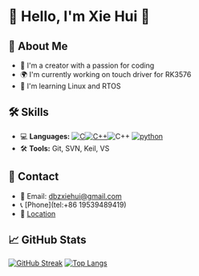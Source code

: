 # 👋 Hello, I'm Xie Hui 🌟

## 🚀 About Me
- 🌟 I'm a creator with a passion for coding
- 🌍 I'm currently working on touch driver for RK3576
- 🌱 I'm learning Linux and RTOS


## 🛠️ Skills
- 💻 **Languages:**  <a href="https://github.com/XH1025?tab=repositories&language=c" target="_blank"><img alt="C" src="https://img.shields.io/badge/-C-00599C%3F"></a><a href="https://github.com/XH1025?tab=repositories&language=c%2B%2B" target="_blank"><img alt="C++" src="https://img.shields.io/badge/-C%2B%2B-00599C?style=flat-square&logo=C%2B%2B&logoColor=white"></a><img alt="C++" src="https://img.shields.io/badge/-C%2B%2B-00599C?style=flat-square&logo=C%2B%2B&logoColor=white"></a> <a href="https://github.com/XH1025?tab=repositories&language=python" target="_blank"><img alt="python" src="https://img.shields.io/badge/-python-3776AB?style=flat-square&logo=Python&logoColor=white"></a>
- 🛠 **Tools:** Git, SVN, Keil, VS

<!--## 📚 Projects
- 🌐 [Project 1](https://github.com/yourusername/project1) - A brief description of Project 1.
- 📊 [Project 2](https://github.com/yourusername/project2) - A brief description of Project 2.-->

## 💬 Contact
- 💌 Email: dbzxiehui@gmail.com
- 📞 [Phone](tel:+86 19539489419)
- 📍 [Location](https://www.google.com/maps/place/ShenZhen,+China)


## 📈 GitHub Stats
[![GitHub Streak](https://github-readme-streak-stats.herokuapp.com?user=XH1025&theme=dark)](https://git.io/streak-stats)
[![Top Langs](https://github-readme-stats.vercel.app/api/top-langs/?username=XH1025&theme=dark)](https://github.com/anuraghazra/github-readme-stats)

<!--## 📅 Recent Activity
<!--RECENTLY-->
